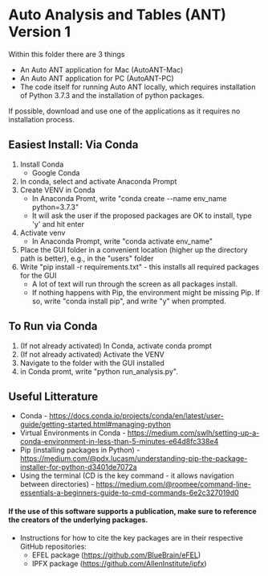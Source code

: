 #  Auto Analysis and Tables (ANT) Version 1

Within this folder there are 3 things
- An Auto ANT application for Mac (AutoANT-Mac)
- An Auto ANT application for PC (AutoANT-PC)
- The code itself for running Auto ANT locally, which requires installation of Python 3.7.3 and the installation of python packages.

If possible, download and use one of the applications as it requires no installation process.

## Easiest Install: Via Conda 
1. Install Conda
    - Google Conda
2. In conda, select and activate Anaconda Prompt
3. Create VENV in Conda
    - In Anaconda Promt, write "conda create --name  env_name python=3.7.3"
    - It will ask the user if the proposed packages are OK to install, type 'y' and hit enter
4. Activate venv
    - In Anaconda Prompt, write "conda activate env_name"
5. Place the GUI folder in a convenient location (higher up the directory path is better), e.g., in the "users" folder
6. Write "pip install -r requirements.txt" - this installs all required packages for the GUI
    - A lot of text will run through the screen as all packages install. 
    - If  nothing happens with Pip, the environment might be missing Pip. If so, write "conda install pip", and write "y" when prompted.

## To Run via Conda
1. (If not already activated) In Conda, activate conda prompt
2. (If not already activated) Activate the VENV
3. Navigate to the folder with the GUI installed 
4. in Conda promt, write "python run_analysis.py".

## Useful Litterature 
- Conda - https://docs.conda.io/projects/conda/en/latest/user-guide/getting-started.html#managing-python 
- Virtual Environments in Conda - https://medium.com/swlh/setting-up-a-conda-environment-in-less-than-5-minutes-e64d8fc338e4 
- Pip (installing packages in Python) - https://medium.com/@pdx.lucasm/understanding-pip-the-package-installer-for-python-d3401de7072a 
- Using the terminal (CD is the key command - it allows navigation between directories) - https://medium.com/@roomee/command-line-essentials-a-beginners-guide-to-cmd-commands-6e2c327019d0 


#### If the use of this software supports a publication, make sure to reference the creators of the underlying packages.
- Instructions for how to cite the key packages are in their respective GitHub repositories:
    - EFEL package (https://github.com/BlueBrain/eFEL)
    - IPFX package (https://github.com/AllenInstitute/ipfx)

